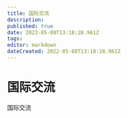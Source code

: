```yaml
---
title: 国际交流
description: 
published: true
date: 2022-05-08T13:18:28.961Z
tags: 
editor: markdown
dateCreated: 2022-05-08T13:18:28.961Z
---
```


# 国际交流
国际交流